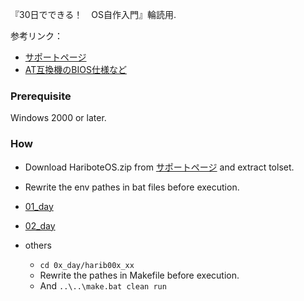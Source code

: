 『30日でできる！　OS自作入門』輪読用.

参考リンク：

- [サポートページ](https://book.mynavi.jp/supportsite/detail/4839919844.html)
- [AT互換機のBIOS仕様など](http://oswiki.osask.jp/?hardwares)

### Prerequisite
Windows 2000 or later.

### How

- Download HariboteOS.zip from [サポートページ](https://book.mynavi.jp/supportsite/detail/4839919844.html) and extract tolset.
- Rewrite the env pathes in bat files before execution.

- [01_day](./01_day/README.md)
- [02_day](./02_day/README.md)
- others
  - `cd 0x_day/harib00x_xx`
  - Rewrite the pathes in Makefile before execution.
  - And `..\..\make.bat clean run`
